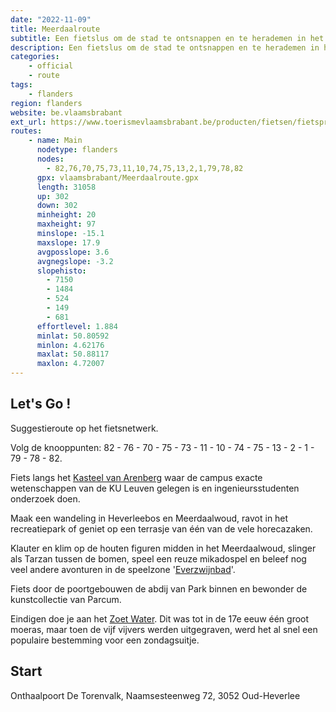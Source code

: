 ```yaml
---
date: "2022-11-09"
title: Meerdaalroute
subtitle: Een fietslus om de stad te ontsnappen en te herademen in het bos
description: Een fietslus om de stad te ontsnappen en te herademen in het bos. Als je Leuven nog maar net uit bent, duik je het groen in van het Heverleebos en Meerdaalwoud. Halverwege stoot je op de gekste klim- en klautertuigen, dus een ideale tocht om met kinderen te maken.
categories:
    - official
    - route
tags:
    - flanders
region: flanders
website: be.vlaamsbrabant
ext_url: https://www.toerismevlaamsbrabant.be/producten/fietsen/fietsproducten/meerdaalroute/index.html
routes:
    - name: Main
      nodetype: flanders
      nodes:
        - 82,76,70,75,73,11,10,74,75,13,2,1,79,78,82
      gpx: vlaamsbrabant/Meerdaalroute.gpx
      length: 31058
      up: 302
      down: 302
      minheight: 20
      maxheight: 97
      minslope: -15.1
      maxslope: 17.9
      avgposslope: 3.6
      avgnegslope: -3.2
      slopehisto:
        - 7150
        - 1484
        - 524
        - 149
        - 681
      effortlevel: 1.884
      minlat: 50.80592
      minlon: 4.62176
      maxlat: 50.88117
      maxlon: 4.72007
---
```


## Let's Go ! 

Suggestieroute op het fietsnetwerk.

Volg de knooppunten: 82 - 76 - 70 - 75 - 73 - 11 - 10 - 74 - 75 - 13 - 2 - 1 - 79 - 78 - 82.

Fiets langs het [Kasteel van Arenberg](https://www.toerismevlaamsbrabant.be/producten/bezoeken/bezienswaardigheden/arenbergkasteel/) waar de campus exacte wetenschappen van de KU Leuven gelegen is en ingenieursstudenten onderzoek doen.

Maak een wandeling in Heverleebos en Meerdaalwoud, ravot in het recreatiepark of geniet op een terrasje van één van de vele horecazaken.

Klauter en klim op de houten figuren midden in het Meerdaalwoud, slinger als Tarzan tussen de bomen, speel een reuze mikadospel en beleef nog veel andere avonturen in de speelzone '[Everzwijnbad](https://www.toerismevlaamsbrabant.be/producten/sport-en-ontspanning/sport-en-recreatie/speelbos-everzwijnbad/)'.

Fiets door de poortgebouwen de abdij van Park binnen en bewonder de kunstcollectie van Parcum.

Eindigen doe je aan het [Zoet Water](https://www.toerismevlaamsbrabant.be/producten/bezoeken/bezienswaardigheden/zoet-water/). Dit was tot in de 17e eeuw één groot moeras, maar toen de vijf vijvers werden uitgegraven, werd het al snel een populaire bestemming voor een zondagsuitje.

## Start

Onthaalpoort De Torenvalk, Naamsesteenweg 72, 3052 Oud-Heverlee
